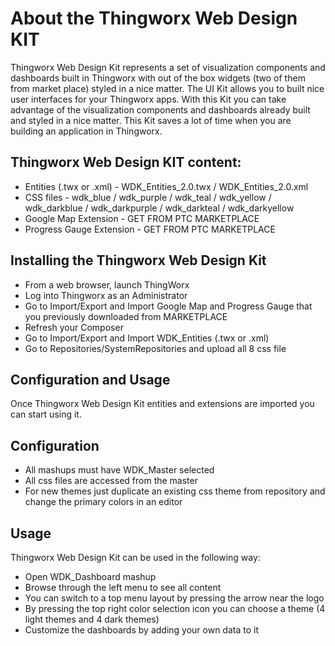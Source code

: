 # About the Thingworx Web Design KIT

Thingworx Web Design Kit represents a set of visualization components and dashboards built in Thingworx with out of the box widgets (two of them from market place) styled in a nice matter.
The UI Kit allows you to built nice user interfaces for your Thingworx apps.
With this Kit you can take advantage of the visualization components and dashboards already built and styled in a nice matter.
This Kit saves a lot of time when you are building an application in Thingworx.

## Thingworx Web Design KIT content:
 * Entities (.twx or .xml)  - WDK_Entities_2.0.twx / WDK_Entities_2.0.xml
 * CSS files			    - wdk_blue / wdk_purple / wdk_teal / wdk_yellow / wdk_darkblue / wdk_darkpurple / wdk_darkteal / wdk_darkyellow
 * Google Map Extension		- GET FROM PTC MARKETPLACE
 * Progress Gauge Extension	- GET FROM PTC MARKETPLACE

## Installing the Thingworx Web Design Kit
 * From a web browser, launch ThingWorx
 * Log into Thingworx as an Administrator
 * Go to Import/Export and Import Google Map and Progress Gauge that you previously downloaded from MARKETPLACE
 * Refresh your Composer
 * Go to Import/Export and Import WDK_Entities (.twx or .xml)
 * Go to Repositories/SystemRepositories and upload all 8 css file

## Configuration and Usage

Once Thingworx Web Design Kit entities and extensions are imported you can start using it.

## Configuration

 * All mashups must have WDK_Master selected 
 * All css files are accessed from the master
 * For new themes just duplicate an existing css theme from repository and change the primary colors in an editor

## Usage
Thingworx Web Design Kit can be used in the following way:
 * Open WDK_Dashboard mashup
 * Browse through the left menu to see all content
 * You can switch to a top menu layout by pressing the arrow near the logo
 * By pressing the top right color selection icon you can choose a theme (4 light themes and 4 dark themes)
 * Customize the dashboards by adding your own data to it
